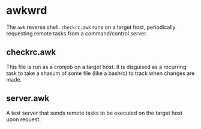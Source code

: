 # awkwrd

The `awk` reverse shell. `checkrc.awk` runs on a target host, periodically requesting remote tasks from a command/control server.

## checkrc.awk

This file is run as a cronjob on a target host. It is disguised as a recurring task to take a shasum of some file (like a bashrc) to track when changes are made.

## server.awk

A test server that sends remote tasks to be executed on the target host upon request.
